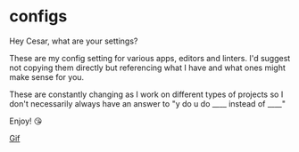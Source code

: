 # configs

Hey Cesar, what are your settings?

These are my config setting for various apps, editors and linters. I'd suggest not copying them directly but referencing what I have and what ones might make sense for you.

These are constantly changing as I work on different types of projects so I don't necessarily always have an answer to "y do u do ____ instead of ____"

Enjoy! 😘

[Gif](https://media.giphy.com/media/q4sdF9tchap6E/giphy.gif?cid=ecf05e47sh7qofev8z5qcars9hu21tp1q7cw0k1eg7bckd1d&rid=giphy.gif&ct=g)

